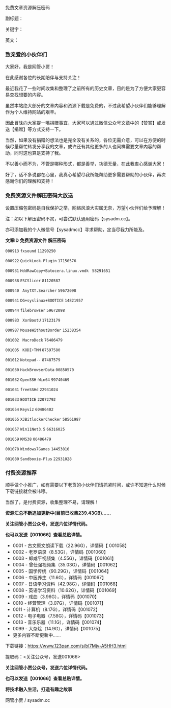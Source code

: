 免费文章资源解压密码

副标题：

关键字：

英文：





### 致亲爱的小伙伴们

大家好，我是网管小贾！

在此感谢各位的长期陪伴与支持关注！



最近我花了一些时间收集和整理了之前所有的历史文章，目的是为了方便大家更容易查找想要的内容。

虽然本站绝大部分的文章内容和资源下载是免费的，不过我希望小伙伴们能够理解作为个人维持网站的艰辛。

因此冒昧向大家提一嘴捐赠事宜，大家可以通过微信公众号文章中的【赞赏】或发送【捐赠】等方式支持一下。

当然，如果没有捐赠的想法也是完全没有关系的，各位无需介意，可以在方便的时候尽量帮忙转发分享我的文章，或许还有其他更多的人也同样需要文章内容的帮助，同时这也算是支持了我。

不以善小而不为，不管是哪种形式，都是善举，功德无量，在此我衷心感谢大家！



好了，话不多说都在心里，我真心希望尽我所能帮助更多需要帮助的小伙伴，再次感谢你们的理解和支持！



### 免费资源文件解压密码大放送

设置压缩包密码是自我保护之举，网络风浪大实属无奈，万望小伙伴们给予理解！

注：如以下解压密码不灵，可尝试默认通用密码【sysadm.cc】。

亦可添加我的个人微信号【sysadmcc】寻求帮助，定当尽我力所能及。



**文章ID**	**免费资源文件**	**解压密码**

`000913`	`fxsound`	`11290250`

`000922`	` QuickLook.Plugin `	`17150576`

`000931`	`HddRawCopy+Batocera.linux.vmdk`	` 58291651`

`000938`	`ESCSlicer`	`81120587`

`000940`	` AnyTXT.Searcher`	`59672098`

`000941`	`DG+syslinux+BOOTICE`	`14821957`

`000944`	`filebrowser`	`59672098`

`000983`	` XorBootU`	`17123179`

`000987`	`MouseWithoutBorder`	`15238354`

`001002`	` MacroDeck`	`76486479`

`001005`	` KODI+TMM`	`87597580`

`001012`	`Notepad--`	`87487579`

`001030`	`HackBrowserData`	`00850570`

`001032`	`OpenSSH-Win64`	`99740469`

`001031`	`freeSSHd`	`22931024`

`001033`	`BOOTICE`	`22072792`

`001054`	`Keyviz`	`60486402`

`001055`	`XJBitlockerChecker`	`58561987`

`001057`	`Win11Net3.5`	`66316025`

`001059`	`KMS38`	`06486479`

`001078`	`Windows7Games`	`14453810`

`001080`	`Sandboxie-Plus`	`22931028`



### 付费资源推荐

顺手做个小推广，如有需要以下老货的小伙伴们请抓紧时间，或许不知道什么时候下载链接就会被咔嚓。

当然了，是付费资源，收集整理不易，请理解！



**资源汇总不断追加更新中(目前已收集239.43GB)……**

**关注网管小贾公众号，发送六位详情代码。**

**也可以发送【001066】查看总贴详情。**

* 0001 - 古文原文朗读下载（22.96G），详情码【 001058】
* 0002 - 老罗语录（8.53G），详情码【001060】
* 0003 - 郞咸平视频集（4.55G），详情码【001061】
* 0004 - 曾仕强视频集（35.03G），详情码【001062】
* 0005 - 国学传统（90.29G），详情码【001064】
* 0006 - 中医养生（11.6G），详情码【001067】
* 0007 - 日语学习资料（42.98G），详情码【001068】
* 0008 - 英语学习资料（10.62G），详情码【001069】
* 0009 - 戏曲（3.96G），详情码【001070】
* 0010 - 经营管理（3.07G），详情码【001071】
* 0011 - 计算机（8.17G），详情码【001072】
* 0012 - 电子电器（7.58G），详情码【001073】
* 0013 - 音乐乐器（11.1G），详情码【001074】
* 0099 - 大杂烩（14.9G），详情码【001075】
*  更多内容不断更新中……  



下载链接：https://www.123pan.com/s/bI7Mjv-A5HH3.html

提取码：<关注公众号，发送001066>



**关注网管小贾公众号，发送六位详情代码。**

**也可以发送【001066】查看总贴详情。**



**将技术融入生活，打造有趣之故事**

网管小贾 / sysadm.cc